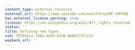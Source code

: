 ```yaml
---
content_type: external-resource
external_url: https://www.youtube.com/watch?v=yU8P_cHPn8Q
has_external_license_warning: true
license: https://en.wikipedia.org/wiki/All_rights_reserved
status: ''
title: Defining new types
uid: 707031ca-744e-4b49-9330-8606273f1c57
wayback_url: ''
---
```

